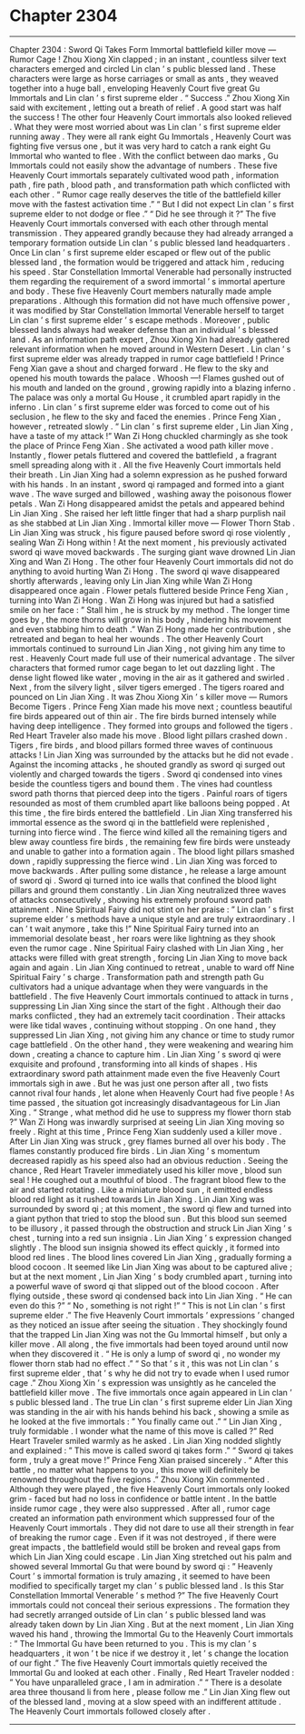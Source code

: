
# Chapter 2304


---

Chapter 2304 : Sword Qi Takes Form
Immortal battlefield killer move — Rumor Cage !
Zhou Xiong Xin clapped ; in an instant , countless silver text characters emerged and circled Lin clan ’ s public blessed land .
These characters were large as horse carriages or small as ants , they weaved together into a huge ball , enveloping Heavenly Court five great Gu Immortals and Lin clan ’ s first supreme elder .
“ Success .” Zhou Xiong Xin said with excitement , letting out a breath of relief .
A good start was half the success !
The other four Heavenly Court immortals also looked relieved .
What they were most worried about was Lin clan ’ s first supreme elder running away .
They were all rank eight Gu Immortals , Heavenly Court was fighting five versus one , but it was very hard to catch a rank eight Gu Immortal who wanted to flee .
With the conflict between dao marks , Gu Immortals could not easily show the advantage of numbers . These five Heavenly Court immortals separately cultivated wood path , information path , fire path , blood path , and transformation path which conflicted with each other .
“ Rumor cage really deserves the title of the battlefield killer move with the fastest activation time .”
“ But I did not expect Lin clan ’ s first supreme elder to not dodge or flee .”
“ Did he see through it ?”
The five Heavenly Court immortals conversed with each other through mental transmission .
They appeared grandly because they had already arranged a temporary formation outside Lin clan ’ s public blessed land headquarters .
Once Lin clan ’ s first supreme elder escaped or flew out of the public blessed land , the formation would be triggered and attack him , reducing his speed .
Star Constellation Immortal Venerable had personally instructed them regarding the requirement of a sword immortal ’ s immortal aperture and body . These five Heavenly Court members naturally made ample preparations .
Although this formation did not have much offensive power , it was modified by Star Constellation Immortal Venerable herself to target Lin clan ’ s first supreme elder ’ s escape methods .
Moreover , public blessed lands always had weaker defense than an individual ’ s blessed land .
As an information path expert , Zhou Xiong Xin had already gathered relevant information when he moved around in Western Desert .
Lin clan ’ s first supreme elder was already trapped in rumor cage battlefield !
Prince Feng Xian gave a shout and charged forward .
He flew to the sky and opened his mouth towards the palace .
Whoosh —!
Flames gushed out of his mouth and landed on the ground , growing rapidly into a blazing inferno .
The palace was only a mortal Gu House , it crumbled apart rapidly in the inferno .
Lin clan ’ s first supreme elder was forced to come out of his seclusion , he flew to the sky and faced the enemies .
Prince Feng Xian , however , retreated slowly .
“ Lin clan ’ s first supreme elder , Lin Jian Xing , have a taste of my attack !” Wan Zi Hong chuckled charmingly as she took the place of Prince Feng Xian .
She activated a wood path killer move . Instantly , flower petals fluttered and covered the battlefield , a fragrant smell spreading along with it .
All the five Heavenly Court immortals held their breath .
Lin Jian Xing had a solemn expression as he pushed forward with his hands . In an instant , sword qi rampaged and formed into a giant wave .
The wave surged and billowed , washing away the poisonous flower petals .
Wan Zi Hong disappeared amidst the petals and appeared behind Lin Jian Xing .
She raised her left little finger that had a sharp purplish nail as she stabbed at Lin Jian Xing .
Immortal killer move — Flower Thorn Stab .
Lin Jian Xing was struck , his figure paused before sword qi rose violently , sealing Wan Zi Hong within !
At the next moment , his previously activated sword qi wave moved backwards .
The surging giant wave drowned Lin Jian Xing and Wan Zi Hong .
The other four Heavenly Court immortals did not do anything to avoid hurting Wan Zi Hong .
The sword qi wave disappeared shortly afterwards , leaving only Lin Jian Xing while Wan Zi Hong disappeared once again .
Flower petals fluttered beside Prince Feng Xian , turning into Wan Zi Hong .
Wan Zi Hong was injured but had a satisfied smile on her face : ” Stall him , he is struck by my method . The longer time goes by , the more thorns will grow in his body , hindering his movement and even stabbing him to death .”
Wan Zi Hong made her contribution , she retreated and began to heal her wounds .
The other Heavenly Court immortals continued to surround Lin Jian Xing , not giving him any time to rest .
Heavenly Court made full use of their numerical advantage .
The silver characters that formed rumor cage began to let out dazzling light . The dense light flowed like water , moving in the air as it gathered and swirled . Next , from the silvery light , silver tigers emerged .
The tigers roared and pounced on Lin Jian Xing .
It was Zhou Xiong Xin ’ s killer move — Rumors Become Tigers .
Prince Feng Xian made his move next ; countless beautiful fire birds appeared out of thin air .
The fire birds burned intensely while having deep intelligence . They formed into groups and followed the tigers .
Red Heart Traveler also made his move .
Blood light pillars crashed down .
Tigers , fire birds , and blood pillars formed three waves of continuous attacks !
Lin Jian Xing was surrounded by the attacks but he did not evade .
Against the incoming attacks , he shouted grandly as sword qi surged out violently and charged towards the tigers .
Sword qi condensed into vines beside the countless tigers and bound them . The vines had countless sword path thorns that pierced deep into the tigers .
Painful roars of tigers resounded as most of them crumbled apart like balloons being popped .
At this time , the fire birds entered the battlefield .
Lin Jian Xing transferred his immortal essence as the sword qi in the battlefield were replenished , turning into fierce wind .
The fierce wind killed all the remaining tigers and blew away countless fire birds , the remaining few fire birds were unsteady and unable to gather into a formation again .
The blood light pillars smashed down , rapidly suppressing the fierce wind .
Lin Jian Xing was forced to move backwards . After pulling some distance , he release a large amount of sword qi .
Sword qi turned into ice walls that confined the blood light pillars and ground them constantly .
Lin Jian Xing neutralized three waves of attacks consecutively , showing his extremely profound sword path attainment .
Nine Spiritual Fairy did not stint on her praise : ” Lin clan ’ s first supreme elder ’ s methods have a unique style and are truly extraordinary . I can ’ t wait anymore , take this !”
Nine Spiritual Fairy turned into an immemorial desolate beast , her roars were like lightning as they shook even the rumor cage .
Nine Spiritual Fairy clashed with Lin Jian Xing , her attacks were filled with great strength , forcing Lin Jian Xing to move back again and again .
Lin Jian Xing continued to retreat , unable to ward off Nine Spiritual Fairy ’ s charge .
Transformation path and strength path Gu cultivators had a unique advantage when they were vanguards in the battlefield .
The five Heavenly Court immortals continued to attack in turns , suppressing Lin Jian Xing since the start of the fight .
Although their dao marks conflicted , they had an extremely tacit coordination .
Their attacks were like tidal waves , continuing without stopping . On one hand , they suppressed Lin Jian Xing , not giving him any chance or time to study rumor cage battlefield . On the other hand , they were weakening and wearing him down , creating a chance to capture him .
Lin Jian Xing ’ s sword qi were exquisite and profound , transforming into all kinds of shapes . His extraordinary sword path attainment made even the five Heavenly Court immortals sigh in awe .
But he was just one person after all , two fists cannot rival four hands , let alone when Heavenly Court had five people !
As time passed , the situation got increasingly disadvantageous for Lin Jian Xing .
“ Strange , what method did he use to suppress my flower thorn stab ?” Wan Zi Hong was inwardly surprised at seeing Lin Jian Xing moving so freely .
Right at this time , Prince Feng Xian suddenly used a killer move .
After Lin Jian Xing was struck , grey flames burned all over his body .
The flames constantly produced fire birds . Lin Jian Xing ’ s momentum decreased rapidly as his speed also had an obvious reduction .
Seeing the chance , Red Heart Traveler immediately used his killer move , blood sun seal !
He coughed out a mouthful of blood .
The fragrant blood flew to the air and started rotating . Like a miniature blood sun , it emitted endless blood red light as it rushed towards Lin Jian Xing .
Lin Jian Xing was surrounded by sword qi ; at this moment , the sword qi flew and turned into a giant python that tried to stop the blood sun .
But this blood sun seemed to be illusory , it passed through the obstruction and struck Lin Jian Xing ’ s chest , turning into a red sun insignia .
Lin Jian Xing ’ s expression changed slightly .
The blood sun insignia showed its effect quickly , it formed into blood red lines .
The blood lines covered Lin Jian Xing , gradually forming a blood cocoon .
It seemed like Lin Jian Xing was about to be captured alive ; but at the next moment , Lin Jian Xing ’ s body crumbled apart , turning into a powerful wave of sword qi that slipped out of the blood cocoon .
After flying outside , these sword qi condensed back into Lin Jian Xing .
“ He can even do this ?”
“ No , something is not right !”
“ This is not Lin clan ’ s first supreme elder .”
The five Heavenly Court immortals ’ expressions ’ changed as they noticed an issue after seeing the situation .
They shockingly found that the trapped Lin Jian Xing was not the Gu Immortal himself , but only a killer move .
All along , the five immortals had been toyed around until now when they discovered it .
“ He is only a lump of sword qi , no wonder my flower thorn stab had no effect .”
“ So that ’ s it , this was not Lin clan ’ s first supreme elder , that ’ s why he did not try to evade when I used rumor cage .”
Zhou Xiong Xin ’ s expression was unsightly as he canceled the battlefield killer move .
The five immortals once again appeared in Lin clan ’ s public blessed land .
The true Lin clan ’ s first supreme elder Lin Jian Xing was standing in the air with his hands behind his back , showing a smile as he looked at the five immortals : ” You finally came out .”
“ Lin Jian Xing , truly formidable . I wonder what the name of this move is called ?” Red Heart Traveler smiled warmly as he asked .
Lin Jian Xing nodded slightly and explained : ” This move is called sword qi takes form .”
“ Sword qi takes form , truly a great move !” Prince Feng Xian praised sincerely .
“ After this battle , no matter what happens to you , this move will definitely be renowned throughout the five regions .” Zhou Xiong Xin commented .
Although they were played , the five Heavenly Court immortals only looked grim - faced but had no loss in confidence or battle intent .
In the battle inside rumor cage , they were also suppressed .
After all , rumor cage created an information path environment which suppressed four of the Heavenly Court immortals . They did not dare to use all their strength in fear of breaking the rumor cage .
Even if it was not destroyed , if there were great impacts , the battlefield would still be broken and reveal gaps from which Lin Jian Xing could escape .
Lin Jian Xing stretched out his palm and showed several Immortal Gu that were bound by sword qi : ” Heavenly Court ’ s immortal formation is truly amazing , it seemed to have been modified to specifically target my clan ’ s public blessed land . Is this Star Constellation Immortal Venerable ’ s method ?”
The five Heavenly Court immortals could not conceal their serious expressions .
The formation they had secretly arranged outside of Lin clan ’ s public blessed land was already taken down by Lin Jian Xing .
But at the next moment , Lin Jian Xing waved his hand , throwing the Immortal Gu to the Heavenly Court immortals : ” The Immortal Gu have been returned to you . This is my clan ’ s headquarters , it won ’ t be nice if we destroy it , let ’ s change the location of our fight .”
The five Heavenly Court immortals quietly received the Immortal Gu and looked at each other . Finally , Red Heart Traveler nodded : ” You have unparalleled grace , I am in admiration .”
“ There is a desolate area three thousand li from here , please follow me .” Lin Jian Xing flew out of the blessed land , moving at a slow speed with an indifferent attitude .
The Heavenly Court immortals followed closely after .

---

